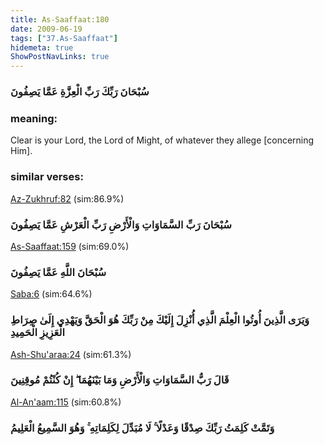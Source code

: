 ```yaml
---
title: As-Saaffaat:180
date: 2009-06-19
tags: ["37.As-Saaffaat"]
hidemeta: true 
ShowPostNavLinks: true 
---
```

### سُبْحَانَ رَبِّكَ رَبِّ الْعِزَّةِ عَمَّا يَصِفُونَ
### meaning: 
Clear is your Lord, the Lord of Might, of whatever they allege [concerning Him].
### similar verses: 

[Az-Zukhruf:82](/43/82) (sim:86.9%)

### سُبْحَانَ رَبِّ السَّمَاوَاتِ وَالْأَرْضِ رَبِّ الْعَرْشِ عَمَّا يَصِفُونَ

[As-Saaffaat:159](/37/159) (sim:69.0%)

### سُبْحَانَ اللَّهِ عَمَّا يَصِفُونَ

[Saba:6](/34/6) (sim:64.6%)

### وَيَرَى الَّذِينَ أُوتُوا الْعِلْمَ الَّذِي أُنْزِلَ إِلَيْكَ مِنْ رَبِّكَ هُوَ الْحَقَّ وَيَهْدِي إِلَىٰ صِرَاطِ الْعَزِيزِ الْحَمِيدِ

[Ash-Shu'araa:24](/26/24) (sim:61.3%)

### قَالَ رَبُّ السَّمَاوَاتِ وَالْأَرْضِ وَمَا بَيْنَهُمَا ۖ إِنْ كُنْتُمْ مُوقِنِينَ

[Al-An'aam:115](/6/115) (sim:60.8%)

### وَتَمَّتْ كَلِمَتُ رَبِّكَ صِدْقًا وَعَدْلًا ۚ لَا مُبَدِّلَ لِكَلِمَاتِهِ ۚ وَهُوَ السَّمِيعُ الْعَلِيمُ
